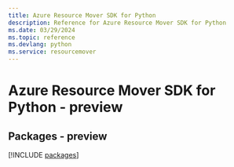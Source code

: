 ```yaml
---
title: Azure Resource Mover SDK for Python
description: Reference for Azure Resource Mover SDK for Python
ms.date: 03/29/2024
ms.topic: reference
ms.devlang: python
ms.service: resourcemover
---
```

# Azure Resource Mover SDK for Python - preview
## Packages - preview
[!INCLUDE [packages](resource-mover-index.md)]